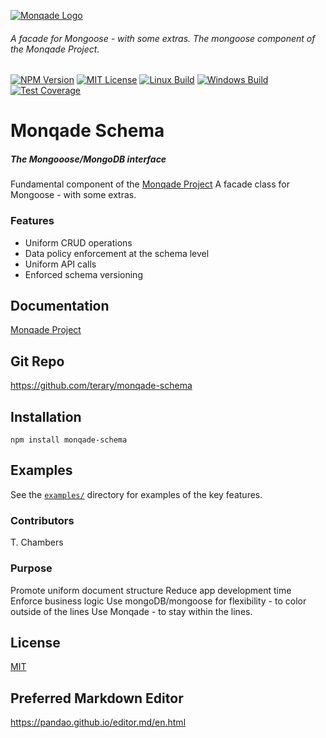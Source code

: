 [![Monqade Logo](http://static.monqade.com/images/monqade-black-blue-80percent.png)](http://monqade.com)
###### A facade for Mongoose - with some extras. The mongoose component of the Monqade Project.

  [![NPM Version][npm-image]][npm-url]
  [![MIT License][mitlicense-image]][mitlicense-url]
  [![Linux Build][travis-image]][travis-url]
  [![Windows Build][appveyor-image]][appveyor-url]
  [![Test Coverage][coveralls-image]][coveralls-url]
  
# Monqade Schema #

##### The Mongooose/MongoDB interface
Fundamental component of the [Monqade Project](http://monqade.com/ "Monqade Project")
A facade class for Mongoose - with some extras.


### Features
- Uniform CRUD operations
- Data policy enforcement at the schema level
- Uniform API calls
- Enforced schema versioning


## Documentation ##
[Monqade Project](http://docs.monqade.com "documentation Monqade Project")


## Git Repo ##
https://github.com/terary/monqade-schema

## Installation ##

```npm install monqade-schema```



## Examples ##
See the [`examples/`](examples) directory for examples of the key features. 


### Contributors ###
T. Chambers

### Purpose ###
Promote uniform document structure
Reduce app development time
Enforce business logic
Use mongoDB/mongoose for flexibility - to color outside of the lines
Use Monqade - to stay within the lines.

## License
[MIT](https://choosealicense.com/licenses/mit/)

## Preferred Markdown Editor
https://pandao.github.io/editor.md/en.html

[npm-image]: https://badge.fury.io/js/monqade-shared.svg
[npm-url]: https://www.npmjs.com/package/monqade-shared


[mitlicense-url]: http://opensource.org/licenses/MIT
[mitlicense-image]: http://img.shields.io/badge/license-MIT-brightgreen.svg


[travis-image]: https://img.shields.io/travis/terary/monqade-schema/master.svg?label=linux
[travis-url]: https://travis-ci.org/terary/monqade-schema

[appveyor-image]: https://img.shields.io/appveyor/ci/terary/monqade-schema/master.svg?label=windows
[appveyor-url]: https://ci.appveyor.com/project/terary/monqade-schema/branch/master

[coveralls-image]: https://coveralls.io/repos/github/terary/monqade-schema/badge.svg?branch=master
[coveralls-url]: https://coveralls.io/github/terary/monqade-schema?branch=master
